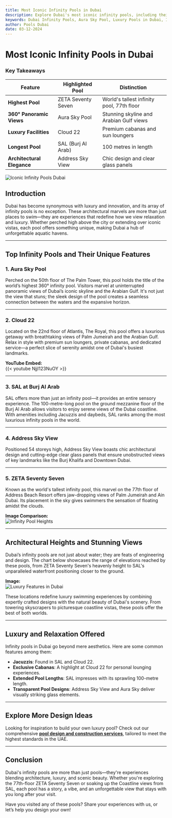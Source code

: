 ```yaml
---
title: Most Iconic Infinity Pools in Dubai
description: Explore Dubai's most iconic infinity pools, including their unique architectural styles, stunning views, and luxurious facilities.
keywords: Dubai Infinity Pools, Aura Sky Pool, Luxury Pools in Dubai, Infinity Pool Designs, Luxury Swimming Pools
author: Pools Dubai
date: 03-12-2024
---
```


# Most Iconic Infinity Pools in Dubai

### **Key Takeaways**

| Feature                    | Highlighted Pool   | Distinction                               |
| -------------------------- | ------------------ | ----------------------------------------- |
| **Highest Pool**           | ZETA Seventy Seven | World's tallest infinity pool, 77th floor |
| **360° Panoramic Views**   | Aura Sky Pool      | Stunning skyline and Arabian Gulf views   |
| **Luxury Facilities**      | Cloud 22           | Premium cabanas and sun loungers          |
| **Longest Pool**           | SAL (Burj Al Arab) | 100 metres in length                      |
| **Architectural Elegance** | Address Sky View   | Chic design and clear glass panels        |

![Iconic Infinity Pools Dubai](img/blog/Most_Iconic_Infinity_Pools_in_Dubai.png)

## Introduction

Dubai has become synonymous with luxury and innovation, and its array of infinity pools is no exception. These architectural marvels are more than just places to swim—they are experiences that redefine how we view relaxation and luxury. Whether perched high above the city or extending over iconic vistas, each pool offers something unique, making Dubai a hub of unforgettable aquatic havens.

---

## **Top Infinity Pools and Their Unique Features**

### **1. Aura Sky Pool**

Perched on the 50th floor of The Palm Tower, this pool holds the title of the world’s highest 360° infinity pool. Visitors marvel at uninterrupted panoramic views of Dubai’s iconic skyline and the Arabian Gulf. It's not just the view that stuns; the sleek design of the pool creates a seamless connection between the waters and the expansive horizon.

---

### **2. Cloud 22**

Located on the 22nd floor of Atlantis, The Royal, this pool offers a luxurious getaway with breathtaking views of Palm Jumeirah and the Arabian Gulf. Relax in style with premium sun loungers, private cabanas, and dedicated service—a perfect slice of serenity amidst one of Dubai's busiest landmarks.

**YouTube Embed:**  
{{< youtube NjjI123NuOY >}}

---

### **3. SAL at Burj Al Arab**

SAL offers more than just an infinity pool—it provides an entire sensory experience. The 100-metre-long pool on the ground mezzanine floor of the Burj Al Arab allows visitors to enjoy serene views of the Dubai coastline. With amenities including Jacuzzis and daybeds, SAL ranks among the most luxurious infinity pools in the world.

---

### **4. Address Sky View**

Positioned 54 storeys high, Address Sky View boasts chic architectural design and cutting-edge clear glass panels that ensure unobstructed views of key landmarks like the Burj Khalifa and Downtown Dubai.

---

### **5. ZETA Seventy Seven**

Known as the world's tallest infinity pool, this marvel on the 77th floor of Address Beach Resort offers jaw-dropping views of Palm Jumeirah and Ain Dubai. Its placement in the sky gives swimmers the sensation of floating amidst the clouds.

**Image Comparison:**  
![Infinity Pool Heights](https://iili.io/2EtTn4e.png)

---

## **Architectural Heights and Stunning Views**

Dubai’s infinity pools are not just about water; they are feats of engineering and design. The chart below showcases the range of elevations reached by these pools, from ZETA Seventy Seven's heavenly height to SAL's unparalleled waterfront positioning closer to the ground.

**Image:**  
![Luxury Features in Dubai](https://iili.io/2EtTRjV.png)

These locations redefine luxury swimming experiences by combining expertly crafted designs with the natural beauty of Dubai's scenery. From towering skyscrapers to picturesque coastline vistas, these pools offer the best of both worlds.

---

## **Luxury and Relaxation Offered**

Infinity pools in Dubai go beyond mere aesthetics. Here are some common features among them:

- **Jacuzzis**: Found in SAL and Cloud 22.
- **Exclusive Cabanas**: A highlight at Cloud 22 for personal lounging experiences.
- **Extended Pool Lengths**: SAL impresses with its sprawling 100-metre length.
- **Transparent Pool Designs**: Address Sky View and Aura Sky deliver visually striking glass elements.

---

## **Explore More Design Ideas**

Looking for inspiration to build your own luxury pool? Check out our comprehensive **[pool design and construction services](#)**, tailored to meet the highest standards in the UAE.

---

## **Conclusion**

Dubai's infinity pools are more than just pools—they're experiences blending architecture, luxury, and scenic beauty. Whether you're exploring the 77th-floor ZETA Seventy Seven or soaking up the Coastline views from SAL, each pool has a story, a vibe, and an unforgettable view that stays with you long after your visit.

Have you visited any of these pools? Share your experiences with us, or let’s help you design your own!
